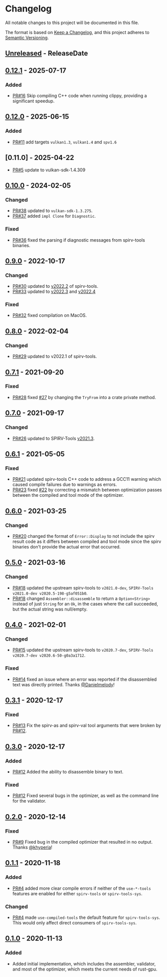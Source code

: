 <!-- markdownlint-disable blanks-around-headings blanks-around-lists no-duplicate-heading -->

# Changelog
All notable changes to this project will be documented in this file.

The format is based on [Keep a Changelog](https://keepachangelog.com/en/1.0.0/),
and this project adheres to [Semantic Versioning](https://semver.org/spec/v2.0.0.html).

<!-- next-header -->
## [Unreleased] - ReleaseDate
## [0.12.1] - 2025-07-17
### Added
- [PR#16](https://github.com/Rust-GPU/spirv-tools-rs/pull/16) Skip compiling C++ code when running clippy, providing a significant speedup.

## [0.12.0] - 2025-06-15
### Added
- [PR#11](https://github.com/Rust-GPU/spirv-tools-rs/pull/11) add targets `vulkan1.3`, `vulkan1.4` and `spv1.6`

## [0.11.0] - 2025-04-22
- [PR#5](https://github.com/Rust-GPU/spirv-tools-rs/pull/5) update to vulkan-sdk-1.4.309

## [0.10.0] - 2024-02-05
### Changed
- [PR#38](https://github.com/EmbarkStudios/spirv-tools-rs/pull/38) updated to `vulkan-sdk-1.3.275`.
- [PR#37](https://github.com/EmbarkStudios/spirv-tools-rs/pull/37) added `impl Clone` for `Diagnostic`.

### Fixed
- [PR#36](https://github.com/EmbarkStudios/spirv-tools-rs/pull/36) fixed the parsing if diagnostic messages from spirv-tools binaries.

## [0.9.0] - 2022-10-17
### Changed
- [PR#30](https://github.com/EmbarkStudios/spirv-tools-rs/pull/30) updated to [v2022.2](https://github.com/KhronosGroup/SPIRV-Tools/blob/cb96abbf7affd986016f17dd09f9f971138a922b/CHANGES#L6-L43) of spirv-tools.
- [PR#33](https://github.com/EmbarkStudios/spirv-tools-rs/pull/33) updated to [v2022.3](https://github.com/KhronosGroup/SPIRV-Tools/blob/b53d3a6be38b032dedbc72639dfc6249b5e92697/CHANGES#L30-L54) and [v2022.4](https://github.com/KhronosGroup/SPIRV-Tools/blob/b53d3a6be38b032dedbc72639dfc6249b5e92697/CHANGES#L6-L28)

### Fixed
- [PR#32](https://github.com/EmbarkStudios/spirv-tools-rs/pull/32) fixed compilation on MacOS.

## [0.8.0] - 2022-02-04
### Changed
- [PR#29](https://github.com/EmbarkStudios/spirv-tools-rs/pull/29) updated to v2022.1 of spirv-tools.

## [0.7.1] - 2021-09-20
### Fixed
- [PR#28](https://github.com/EmbarkStudios/spirv-tools-rs/pull/28) fixed [#27](https://github.com/EmbarkStudios/spirv-tools-rs/issues/27) by changing the `TryFrom` into a crate private method.

## [0.7.0] - 2021-09-17
### Changed
- [PR#26](https://github.com/EmbarkStudios/spirv-tools-rs/pull/26) updated to SPIRV-Tools [v2021.3](https://github.com/KhronosGroup/SPIRV-Tools/releases/tag/v2021.3).

## [0.6.1] - 2021-05-05
### Fixed
- [PR#21](https://github.com/EmbarkStudios/spirv-tools-rs/pull/21) updated spirv-tools C++ code to address a GCC11 warning which caused compile failures due to warnings as errors.
- [PR#23](https://github.com/EmbarkStudios/spirv-tools-rs/pull/23) fixed [#22](https://github.com/EmbarkStudios/spirv-tools-rs/issues/22) by correcting a mismatch between optimization passes between the compiled and tool mode of the optimizer.

## [0.6.0] - 2021-03-25
### Changed
- [PR#20](https://github.com/EmbarkStudios/spirv-tools-rs/pull/20) changed the format of `Error::Display` to not include the spirv result code as it differs between compiled and tool mode since the spirv binaries don't provide the actual error that occurred.

## [0.5.0] - 2021-03-16
### Changed
- [PR#18](https://github.com/EmbarkStudios/spirv-tools-rs/pull/18) updated the upstream spirv-tools to `v2021.0-dev`, `SPIRV-Tools v2021.0-dev v2020.5-198-g5af051b0`.
- [PR#18](https://github.com/EmbarkStudios/spirv-tools-rs/pull/18) changed `Assembler::disassemble` to return a `Option<String>` instead of just `String` for an `Ok`, in the cases where the call succeeded, but the actual string was null/empty.

## [0.4.0] - 2021-02-01
### Changed
- [PR#15](https://github.com/EmbarkStudios/spirv-tools-rs/pull/15) updated the upstream spirv-tools to `v2020.7-dev`, `SPIRV-Tools v2020.7-dev v2020.6-50-g0a3a1712`.

### Fixed
- [PR#14](https://github.com/EmbarkStudios/spirv-tools-rs/pull/14) fixed an issue where an error was reported if the disassembled text was directly printed. Thanks [@Danielmelody](https://github.com/Danielmelody)!

## [0.3.1] - 2020-12-17
### Fixed
- [PR#13](https://github.com/EmbarkStudios/spirv-tools-rs/pull/13) Fix the spirv-as and spirv-val tool arguments that were broken by [PR#12](https://github.com/EmbarkStudios/spirv-tools-rs/pull/12).

## [0.3.0] - 2020-12-17
### Added
- [PR#12](https://github.com/EmbarkStudios/spirv-tools-rs/pull/12) Added the ability to disassemble binary to text.

### Fixed
- [PR#12](https://github.com/EmbarkStudios/spirv-tools-rs/pull/12) Fixed several bugs in the optimizer, as well as the command line for the validator.

## [0.2.0] - 2020-12-14
### Fixed
- [PR#9](https://github.com/EmbarkStudios/spirv-tools-rs/pull/9) Fixed bug in the compiled optimizer that resulted in no output. Thanks [@khyperia](https://github.com/khyperia)!

## [0.1.1] - 2020-11-18
### Added
- [PR#4](https://github.com/EmbarkStudios/spirv-tools-rs/pull/4) added more clear compile errors if neither of the `use-*-tools` features are enabled for either `spirv-tools` or `spirv-tools-sys`.

### Changed
- [PR#4](https://github.com/EmbarkStudios/spirv-tools-rs/pull/4) made `use-compiled-tools` the default feature for `spirv-tools-sys`. This would only affect direct consumers of `spirv-tools-sys`.

## [0.1.0] - 2020-11-13
### Added
- Added initial implementation, which includes the assembler, validator, and most of the optimizer, which meets the current needs of rust-gpu.

<!-- next-url -->
[Unreleased]: https://github.com/rust-gpu/spirv-tools-rs/compare/v0.12.1...HEAD
[0.12.1]: https://github.com/rust-gpu/spirv-tools-rs/compare/v0.12.0...v0.12.1
[0.12.0]: https://github.com/EmbarkStudios/spirv-tools-rs/compare/0.10.0...v0.12.0
[0.10.0]: https://github.com/EmbarkStudios/spirv-tools-rs/compare/0.9.0...0.10.0
[0.9.0]: https://github.com/EmbarkStudios/spirv-tools-rs/compare/0.8.0...0.9.0
[0.8.0]: https://github.com/EmbarkStudios/spirv-tools-rs/compare/0.7.1...0.8.0
[0.7.1]: https://github.com/EmbarkStudios/spirv-tools-rs/compare/0.7.0...0.7.1
[0.7.0]: https://github.com/EmbarkStudios/spirv-tools-rs/compare/0.6.1...0.7.0
[0.6.1]: https://github.com/EmbarkStudios/spirv-tools-rs/compare/0.6.0...0.6.1
[0.6.0]: https://github.com/EmbarkStudios/spirv-tools-rs/compare/0.5.0...0.6.0
[0.5.0]: https://github.com/EmbarkStudios/spirv-tools-rs/compare/0.4.0...0.5.0
[0.4.0]: https://github.com/EmbarkStudios/spirv-tools-rs/compare/0.3.1...0.4.0
[0.3.1]: https://github.com/EmbarkStudios/spirv-tools-rs/compare/0.3.0...0.3.1
[0.3.0]: https://github.com/EmbarkStudios/spirv-tools-rs/compare/0.2.0...0.3.0
[0.2.0]: https://github.com/EmbarkStudios/spirv-tools-rs/compare/0.1.1...0.2.0
[0.1.1]: https://github.com/EmbarkStudios/spirv-tools-rs/compare/0.1.0...0.1.1
[0.1.0]: https://github.com/EmbarkStudios/spirv-tools-rs/releases/tag/0.1.0
